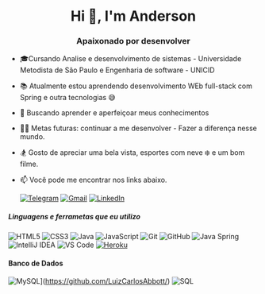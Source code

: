 <h1 align="center">Hi 👋, I'm Anderson</h1>

<h3 align="center">Apaixonado por desenvolver</h3>



- 🎓Cursando Analise e desenvolvimento de sistemas - Universidade Metodista de São Paulo e Engenharia de software - UNICID
- 📚 Atualmente estou aprendendo desenvolvimento WEb full-stack com Spring e outra tecnologias 😅
- :seedling: Buscando aprender e aperfeiçoar meus conhecimentos 
- 💪🏼 Metas futuras: continuar a me desenvolver - Fazer a diferença nesse mundo.
- :snowboarder: Gosto de apreciar uma bela vista, esportes com neve :snowflake: e um bom filme.


- :mailbox: Você pode me encontrar nos links abaixo.


   [![Telegram](https://img.shields.io/badge/-TELEGRAM-2CA5E0?style=for-the-badge&logo=telegram&logoColor=white)](https://t.me/AndersonCavalcanti)
   [![Gmail](https://img.shields.io/badge/-GMAIL-D14836?style=for-the-badge&logo=gmail&logoColor=white)](mailto:ContatoAndersonCavalcanti@gmail.com)
   [![LinkedIn](https://img.shields.io/badge/-LINKEDIN-0077B5?style=for-the-badge&logo=linkedin&logoColor=white)](https://www.linkedin.com/in/anderson-macedo-513a34115/)

##### Linguagens e ferrametas que eu utilizo 


![HTML5](https://img.shields.io/badge/-HTML5-000000?style=flat&logo=html5)
![CSS3](https://img.shields.io/badge/-CSS3-%231572B6?style=flat-square&logo=css3)
![Java](https://img.shields.io/badge/-Java-000000?style=flat&logo=java)
![JavaScript](https://img.shields.io/badge/-JavaScript-000000?style=flat&logo=javascript)
![Git](https://img.shields.io/badge/-Git-222222?style=flat&logo=git&logoColor=F05032)
![GitHub](https://img.shields.io/badge/-GitHub-222222?style=flat&logo=github&logoColor=181717)
![Java Spring](https://img.shields.io/badge/-Spring-222222?style=flat&logo=spring&logoColor=6DB33F)
![IntelliJ IDEA](http://img.shields.io/badge/-IntelliJ%20IDEA-000000?style=flat-square&logo=intellij-idea&logoColor=ffffff)
![VS Code](http://img.shields.io/badge/-VS%20Code-007ACC?style=flat-square&logo=visual-studio-code&logoColor=ffffff)
[![Heroku](https://img.shields.io/badge/-Heroku-430098?style=flat-square&logo=heroku&link=https://github.com/LuizCarlosAbbott/)](https://github.com/LuizCarlosAbbott/)

#### Banco de Dados

![MySQL](https://img.shields.io/badge/-MySQL-black?style=flat-square&logo=mysql&link=https://github.com/LuizCarlosAbbott/)](https://github.com/LuizCarlosAbbott/)
![SQL](https://img.shields.io/badge/-SQL-000000?style=flat&logo=postgresql)

